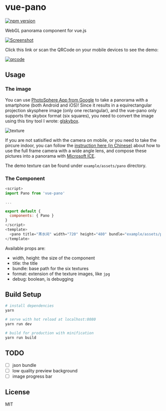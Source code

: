 # vue-pano

[![npm version][npm-image]][npm-url]

WebGL panorama component for vue.js

[![Screenshot](screen.png)](https://chichou.github.io/vue-pano/)

Click this link or scan the QRCode on your mobile devices to see the demo:

[![qrcode](qrcode.png)](https://chichou.github.io/vue-pano/)

## Usage

### The image

You can use [PhotoSphere App from Google](https://www.google.com/streetview/apps/) to take a panorama with a smartphone (both Android and iOS)! Since it results in a equirectangular projection skysphere image (only one rectangular), and the vue-pano only supports the skybox format (six squares), you need to convert the image using this tiny tool I wrote: [glskybox](https://github.com/ChiChou/glskybox).

![texture](texture.jpg)

If you are not satisified with the camera on mobile, or you need to take the pircure indoor, you can follow the [instruction here (in Chinese)](https://blog.chichou.me/microsoft-ice-%E5%88%B6%E4%BD%9C%E5%85%A8%E6%99%AF%E7%85%A7%E7%89%87-af114142745d) about how to use the full frame camera with a wide angle lens, and compose these pictures into a panorama with [Microsoft ICE](http://research.microsoft.com/en-us/um/redmond/projects/ice/).

The demo texture can be found under `example/assets/pano` directory.

### The Component

```javascript
<script>
import Pano from 'vue-pano'

...

export default {
  components: { Pano }
}
</script>
<template>
  <pano title="茶水间" width="720" height="480" bundle="example/assets/pano/pantry/" format="jpg"></pano>
</template>
```

Available props are:

* width, height: the size of the component
* title: the title
* bundle: base path for the six textures
* format: extension of the texture images, like `jpg`
* debug: boolean, is debugging

## Build Setup

``` bash
# install dependencies
yarn

# serve with hot reload at localhost:8080
yarn run dev

# build for production with minification
yarn run build
```

## TODO

- [ ] json bundle
- [ ] low quality preview background
- [ ] image progress bar

## License

MIT


[npm-image]: https://img.shields.io/npm/v/vue-pano.svg?style=flat-square
[npm-url]: https://www.npmjs.com/package/vue-pano
